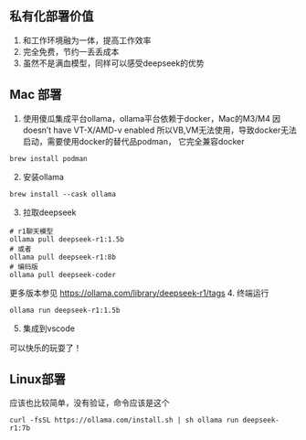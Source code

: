 ## 私有化部署价值
1. 和工作环境融为一体，提高工作效率
3. 完全免费，节约一丢丢成本
4. 虽然不是满血模型，同样可以感受deepseek的优势

## Mac 部署
1. 使用傻瓜集成平台ollama，ollama平台依赖于docker，Mac的M3/M4 因doesn’t have VT-X/AMD-v enabled 所以VB,VM无法使用，导致docker无法启动，需要使用docker的替代品podman， 它完全兼容docker
```shell
brew install podman
```

2. 安装ollama
```shell
brew install --cask ollama 
```
3. 拉取deepseek
```shell
# r1聊天模型
ollama pull deepseek-r1:1.5b
# 或者
ollama pull deepseek-r1:8b
# 编码版
ollama pull deepseek-coder
```
更多版本参见
https://ollama.com/library/deepseek-r1/tags
4. 终端运行
```shell
ollama run deepseek-r1:1.5b
```
5. 集成到vscode

可以快乐的玩耍了！

## Linux部署
应该也比较简单，没有验证，命令应该是这个
```shell
curl -fsSL https://ollama.com/install.sh | sh ollama run deepseek-r1:7b
```